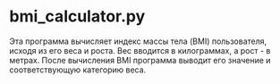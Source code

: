 # bmi_calculator.py

Эта программа вычисляет индекс массы тела (BMI) пользователя, исходя из его веса и роста. Вес вводится в килограммах, а рост - в метрах. После вычисления BMI программа выводит его значение и соответствующую категорию веса.
